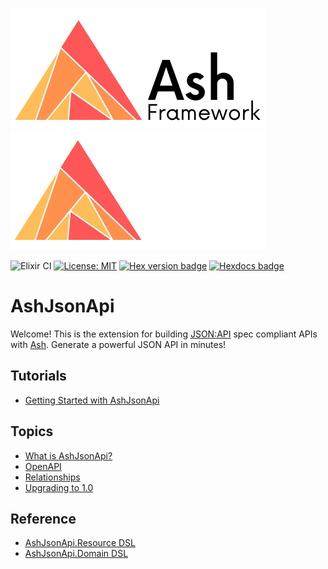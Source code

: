 ![Logo](https://github.com/ash-project/ash/blob/main/logos/cropped-for-header-black-text.png?raw=true#gh-light-mode-only)
![Logo](https://github.com/ash-project/ash/blob/main/logos/cropped-for-header-white-text.png?raw=true#gh-dark-mode-only)

![Elixir CI](https://github.com/ash-project/ash_json_api/workflows/CI/badge.svg)
[![License: MIT](https://img.shields.io/badge/License-MIT-yellow.svg)](https://opensource.org/licenses/MIT)
[![Hex version badge](https://img.shields.io/hexpm/v/ash_json_api.svg)](https://hex.pm/packages/ash_json_api)
[![Hexdocs badge](https://img.shields.io/badge/docs-hexdocs-purple)](https://hexdocs.pm/ash_json_api)

# AshJsonApi

Welcome! This is the extension for building [JSON:API](https://jsonapi.org) spec compliant APIs with [Ash](https://hexdocs.pm/ash). Generate a powerful JSON API in minutes!

## Tutorials

- [Getting Started with AshJsonApi](documentation/tutorials/getting-started-with-ash-json-api.md)

## Topics

- [What is AshJsonApi?](documentation/topics/what-is-ash-json-api.md)
- [OpenAPI](documentation/topics/open-api.md)
- [Relationships](documentation/topics/relationships.md)
- [Upgrading to 1.0](documentation/topics/upgrade.md)

## Reference

- [AshJsonApi.Resource DSL](documentation/dsls/DSL:-AshJsonApi.Resource.md)
- [AshJsonApi.Domain DSL](documentation/dsls/DSL:-AshJsonApi.Domain.md)
